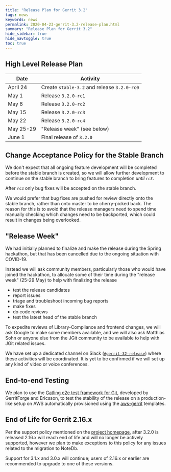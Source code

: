 ```yaml
---
title: "Release Plan for Gerrit 3.2"
tags: news
keywords: news
permalink: 2020-04-23-gerrit-3.2-release-plan.html
summary: "Release Plan for Gerrit 3.2"
hide_sidebar: true
hide_navtoggle: true
toc: true
---
```


## High Level Release Plan

| Date      | Activity                                    |
|-----------|---------------------------------------------|
| April 24  | Create `stable-3.2` and release `3.2.0-rc0` |
| May 1     | Release `3.2.0-rc1`                         |
| May 8     | Release `3.2.0-rc2`                         |
| May 15    | Release `3.2.0-rc3`                         |
| May 22    | Release `3.2.0-rc4`                         |
| May 25-29 | "Release week" (see below)                  |
| June 1    | Final release of `3.2.0`                    |

## Change Acceptance Policy for the Stable Branch

We don't expect that all ongoing feature development will be completed before
the stable branch is created, so we will allow further development to continue
on the stable branch to bring features to completion *until `rc3`*.

After `rc3` only bug fixes will be accepted on the stable branch.

We would prefer that bug fixes are pushed for review directly onto the stable
branch, rather than onto master to be cherry-picked back. The reason for this
is to avoid that the release managers need to spend time manually checking
which changes need to be backported, which could result in changes being
overlooked.

## "Release Week"

We had initially planned to finalize and make the release during the Spring
hackathon, but that has been cancelled due to the ongoing situation with COVID-19.

Instead we will ask community members, particularly those who would have joined
the hackathon, to allocate some of their time during the "release week" (25-29 May)
to help with finalizing the release

- test the release candidates
- report issues
- triage and troubleshoot incoming bug reports
- make fixes
- do code reviews
- test the latest head of the stable branch

To expedite reviews of Library-Compliance and frontend changes, we will ask
Google to make some members available, and we will also ask Matthias Sohn or
anyone else from the JGit community to be available to help with JGit related
issues.

We have set up a dedicated channel on Slack
([`#gerrit-32-release`](https://gerritcodereview.slack.com/archives/C0128RZFSR3))
where these activities will be coordinated. It is yet to be confirmed if we will
set up any kind of video or voice conferences.

## End-to-end Testing

We plan to use the
[Gatling e2e test framework for Git](https://gerrit-review.googlesource.com/Documentation/dev-e2e-tests.html),
developed by GerritForge and Ericsson, to test the stability of the release on a production-like
setup on AWS automatically provisioned using the [aws-gerrit](https://gerrit.googlesource.com/aws-gerrit)
templates.

## End of Life for Gerrit 2.16.x

Per the support policy mentioned on the
[project homepage](https://www.gerritcodereview.com/support.html#supported-versions),
after 3.2.0 is released 2.16.x will reach end of life and will no longer be
actively supported, however we plan to make exceptions to this policy for
any issues related to the migration to NoteDb.

Support for 3.1.x and 3.0.x will continue; users of 2.16.x or earlier are
recommended to upgrade to one of these versions.
